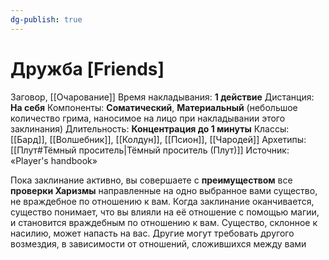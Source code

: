 ```yaml
---
dg-publish: true
---
```

# Дружба [Friends]
Заговор, [[Очарование]]
Время накладывания: **1 действие**
Дистанция: **На себя**
Компоненты:  **Соматический**, **Материальный** (небольшое количество грима, наносимое на лицо при накладывании этого заклинания)
Длительность: **Концентрация до 1 минуты**
Классы: [[Бард]], [[Волшебник]], [[Колдун]], [[Псион]], [[Чародей]]
Архетипы: [[Плут#Тёмный проситель|Тёмный проситель (Плут)]]
Источник: «Player's handbook»

Пока заклинание активно, вы совершаете с **преимуществом** все **проверки Харизмы** направленные на одно выбранное вами существо, не враждебное по отношению к вам. Когда заклинание оканчивается, существо понимает, что вы влияли на её отношение с помощью магии, и становится враждебным по отношению к вам. Существо, склонное к насилию, может напасть на вас. Другие могут требовать другого возмездия, в зависимости от отношений, сложившихся между вами